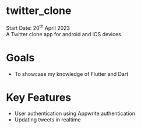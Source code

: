 # twitter_clone
Start Date: 20<sup>th</sup> April 2023<br>
A Twitter clone app for android and iOS devices.

# Goals
- To showcase my knowledge of Flutter and Dart

# Key Features
- User authentication using Appwrite authentication
- Updating tweets in realtime
